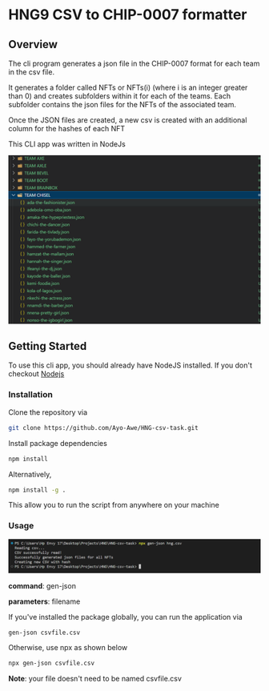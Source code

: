 # HNG9 CSV to CHIP-0007 formatter

## Overview

The cli program generates a json file in the CHIP-0007 format for each team in the csv file.

It generates a folder called NFTs or NFTs(i) (where i is an integer greater than 0) and creates subfolders within it for each of the teams. Each subfolder contains the json files for the NFTs of the associated team.

Once the JSON files are created, a new csv is created with an additional column for the hashes of each NFT

This CLI app was written in NodeJs

![example-image](/example.png)

## Getting Started

To use this cli app, you should already have NodeJS installed. If you don't checkout [Nodejs](https://nodejs.org/en/download/)

### Installation

Clone the repository via

```bash
git clone https://github.com/Ayo-Awe/HNG-csv-task.git
```

Install package dependencies

```bash
npm install
```

Alternatively,

```bash
npm install -g .
```

This allow you to run the script from anywhere on your machine

### Usage

![usage](usage.png)

**command**: gen-json

**parameters**: filename

If you've installed the package globally, you can run the application via

```bash
gen-json csvfile.csv
```

Otherwise, use npx as shown below

```bash
npx gen-json csvfile.csv
```

**Note**: your file doesn't need to be named csvfile.csv
